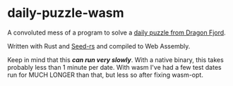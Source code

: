 # daily-puzzle-wasm

A convoluted mess of a program to solve a [daily puzzle from Dragon Fjord](https://www.dragonfjord.com/product/a-puzzle-a-day/).

Written with Rust and [Seed-rs](https://seed-rs.org/) and compiled to Web Assembly.

Keep in mind that this ***can run very slowly***. With a native binary, this takes probably less than 1 minute per date. With wasm I've had a few test dates run for MUCH LONGER than that, but less so after fixing wasm-opt.